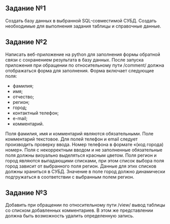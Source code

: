 ## Задание №1

Создать базу данных  в выбранной SQL-совместимой СУБД. Создать необходимые для выполнения задания таблицы и справочные данные.

## Задание №2

Написать веб-приложение на python для заполнения формы обратной связи с сохранением результата в базу данных. После запуска приложения при обращении по относительному пути /comment/ должна отображаться форма для заполнения. Форма включает следующие поля:
- фамилия;
- имя;
- отчество;
- регион;
- город;
- контактный телефон;
- e-mail;
- комментарий.

Поля фамилия, имя и комментарий являются обязательными. Поле комментарий текстовое. Для полей телефон и email следует производить проверку ввода. Номер телефона в формате «(код города) номер». Поля с некорректным вводом и не заполненные обязательные поля должны визуально выделяться красным цветом. Поля регион и город являются выпадающими списками, при этом список выбора поля город зависит от выбранного поля регион. Данные для этих списков должны храниться в СУБД. Значение в поле город должно динамически подгружаться в соответствии с выбранным полем регион.  

## Задание №3

Добавить при обращении по относительному пути /view/ вывод таблицы со списком добавленных комментариев. В этом же представлении должна быть возможность удалить определенную запись.

